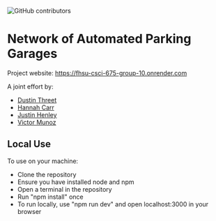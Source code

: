 ![GitHub contributors](https://img.shields.io/github/contributors/justin-henley/parking-garage?style=for-the-badge)

# Network of Automated Parking Garages

Project website: https://fhsu-csci-675-group-10.onrender.com

A joint effort by:

- [Dustin Threet]()
- [Hannah Carr]()
- [Justin Henley](https://github.com/justin-henley)
- [Victor Munoz]()

## Local Use

To use on your machine:

- Clone the repository
- Ensure you have installed node and npm
- Open a terminal in the repository
- Run "npm install" once
- To run locally, use "npm run dev" and open localhost:3000 in your browser
